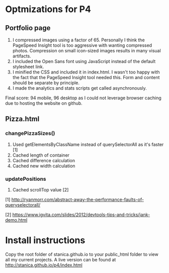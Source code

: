 # Optmizations for P4

## Portfolio page
1. I compressed images using a factor of 65. Personally I think the PageSpeed Insight tool is too aggressive with wanting compressed photos. Compression on small icon-sized images results in many visual artifacts.
2. I included the Open Sans font using JavaScript instead of the default stylesheet link.
3. I minified the CSS and included it in index.html. I wasn't too happy with the fact that the PageSpeed Insight tool needed this. Form and content should be separate by principle.
4. I made the analytics and stats scripts get called asynchronously.

Final score: 94 mobile, 96 desktop as I could not leverage browser caching due to hosting the website on github.

## Pizza.html
### changePizzaSizes()
1. Used getElementsByClassName instead of querySelectorAll as it's faster [1]
2. Cached length of container
3. Cached difference calculation
4. Cached new width calculation

### updatePositions
1. Cached scrollTop value [2]



[1] http://ryanmorr.com/abstract-away-the-performance-faults-of-queryselectorall/

[2] https://www.igvita.com/slides/2012/devtools-tips-and-tricks/jank-demo.html

# Install instructions
Copy the root folder of stanica.github.io to your public_html folder to view all my current projects. A live version can be found at http://stanica.github.io/p4/index.html
